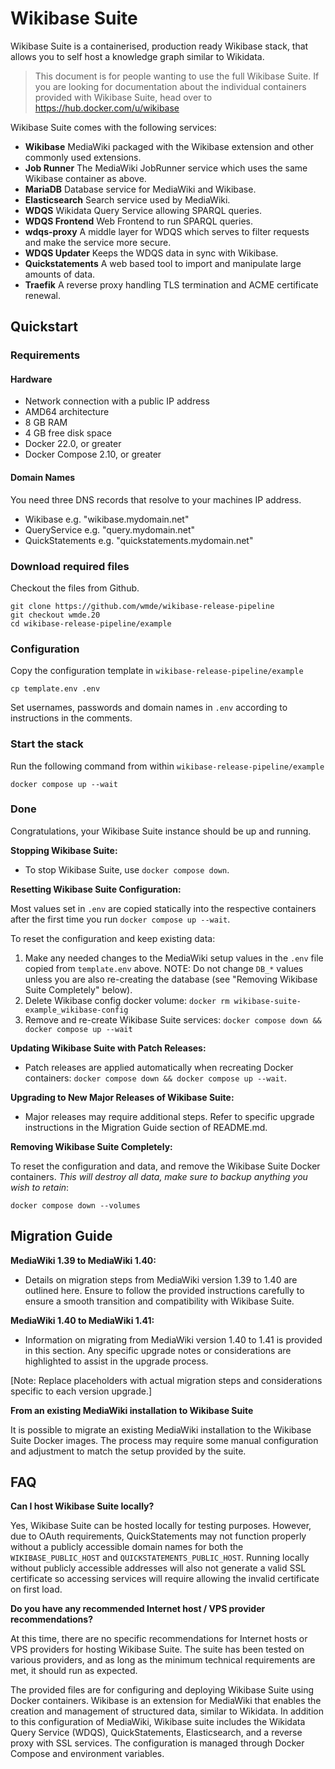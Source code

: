 # Wikibase Suite

Wikibase Suite is a containerised, production ready Wikibase stack, that allows you to self host a knowledge graph similar to Wikidata.

> This document is for people wanting to use the full Wikibase Suite. If you are looking for documentation about the individual containers provided with Wikibase Suite, head over to https://hub.docker.com/u/wikibase

Wikibase Suite comes with the following services:

- **Wikibase** MediaWiki packaged with the Wikibase extension and other commonly used extensions.
- **Job Runner** The MediaWiki JobRunner service which uses the same Wikibase container as above.
- **MariaDB** Database service for MediaWiki and Wikibase.
- **Elasticsearch** Search service used by MediaWiki.
- **WDQS** Wikidata Query Service allowing SPARQL queries.
- **WDQS Frontend** Web Frontend to run SPARQL queries.
- **wdqs-proxy** A middle layer for WDQS which serves to filter requests and make the service more secure. 
- **WDQS Updater** Keeps the WDQS data in sync with Wikibase.
- **Quickstatements** A web based tool to import and manipulate large amounts of data.
- **Traefik** A reverse proxy handling TLS termination and ACME certificate renewal.

## Quickstart

### Requirements

#### Hardware
- Network connection with a public IP address
- AMD64 architecture
- 8 GB RAM
- 4 GB free disk space
- Docker 22.0, or greater
- Docker Compose 2.10, or greater

#### Domain Names
You need three DNS records that resolve to your machines IP address.

- Wikibase e.g. "wikibase.mydomain.net"
- QueryService e.g. "query.mydomain.net"
- QuickStatements e.g. "quickstatements.mydomain.net"

### Download required files
Checkout the files from Github.
```
git clone https://github.com/wmde/wikibase-release-pipeline
git checkout wmde.20
cd wikibase-release-pipeline/example
```

### Configuration
Copy the configuration template in `wikibase-release-pipeline/example`
```
cp template.env .env
```

Set usernames, passwords and domain names in `.env` according to instructions in the comments.

### Start the stack
Run the following command from within `wikibase-release-pipeline/example`
```
docker compose up --wait
```

### Done

Congratulations, your Wikibase Suite instance should be up and running.

**Stopping Wikibase Suite:**

- To stop Wikibase Suite, use `docker compose down`.

**Resetting Wikibase Suite Configuration:**

Most values set in `.env` are copied statically into the respective containers after the first time you run `docker compose up --wait`.

To reset the configuration and keep existing data:

1. Make any needed changes to the MediaWiki setup values in the `.env` file copied from `template.env` above. NOTE: Do not change `DB_*` values unless you are also re-creating the database (see "Removing Wikibase Suite Completely" below).
2. Delete Wikibase config docker volume: `docker rm wikibase-suite-example_wikibase-config`
3. Remove and re-create Wikibase Suite services: `docker compose down && docker compose up --wait`

**Updating Wikibase Suite with Patch Releases:**

- Patch releases are applied automatically when recreating Docker containers: `docker compose down && docker compose up --wait`.

**Upgrading to New Major Releases of Wikibase Suite:**

- Major releases may require additional steps. Refer to specific upgrade instructions in the Migration Guide section of README.md.

**Removing Wikibase Suite Completely:**

To reset the configuration and data, and remove the Wikibase Suite Docker containers. *This will destroy all data, make sure to backup anything you wish to retain*:

`docker compose down --volumes`

## Migration Guide

**MediaWiki 1.39 to MediaWiki 1.40:**

- Details on migration steps from MediaWiki version 1.39 to 1.40 are outlined here. Ensure to follow the provided instructions carefully to ensure a smooth transition and compatibility with Wikibase Suite.

**MediaWiki 1.40 to MediaWiki 1.41:**

- Information on migrating from MediaWiki version 1.40 to 1.41 is provided in this section. Any specific upgrade notes or considerations are highlighted to assist in the upgrade process.

[Note: Replace placeholders with actual migration steps and considerations specific to each version upgrade.]

**From an existing MediaWiki installation to Wikibase Suite**

It is possible to migrate an existing MediaWiki installation to the Wikibase Suite Docker images. The process may require some manual configuration and adjustment to match the setup provided by the suite.

## FAQ

**Can I host Wikibase Suite locally?**

Yes, Wikibase Suite can be hosted locally for testing purposes. However, due to OAuth requirements, QuickStatements may not function properly without a publicly accessible domain names for both the `WIKIBASE_PUBLIC_HOST` and `QUICKSTATEMENTS_PUBLIC_HOST`. Running locally without publicly accessible addresses will also not generate a valid SSL certificate so accessing services will require allowing the invalid certificate on first load.

**Do you have any recommended Internet host / VPS provider recommendations?**

At this time, there are no specific recommendations for Internet hosts or VPS providers for hosting Wikibase Suite. The suite has been tested on various providers, and as long as the minimum technical requirements are met, it should run as expected.



The provided files are for configuring and deploying Wikibase Suite using Docker containers. Wikibase is an extension for MediaWiki that enables the creation and management of structured data, similar to Wikidata. In addition to this configuration of MediaWiki, Wikibase suite includes the Wikidata Query Service (WDQS), QuickStatements, Elasticsearch, and a reverse proxy with SSL services. The configuration is managed through Docker Compose and environment variables.

